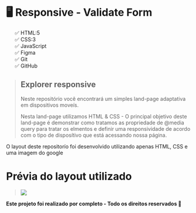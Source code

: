 <h1> 🖥️ Responsive - Validate Form</h1>
<ul style="list-style: none;">
  <li>✅ HTML:5</li>
  <li>✅ CSS:3</li>
  <li>✅ JavaScript</li>
  <li>✅ Figma</li>
  <li>✅ Git</li>
  <li>✅ GitHub</li>
</ul>
<blockquote>
  <div>
    <h2> Explorer responsive </h2>
    <p>Neste repositório você encontrará um simples land-page adaptativa em dispositivos moveís.</p>
    <p>Nesta land-page utilizamos HTML & CSS - O principal objetivo deste land-page é demonstrar como tratamos as propriedade de @media query para tratar os elmentos e definir uma responsividade de acordo com o tipo de disposítivo que está acessando nossa página.</p>
  </div>
</blockquote>
<div>
  <p>O layout deste repositorío foi desenvolvido utilizando apenas HTML, CSS e uma imagem do google</p>
</div>
<h1> Prévia do layout utilizado </h1>
<blockquote>
  <img src="https://i.imgur.com/FbqQciR.png">
</blockquote>
<div>
  <strong>Este projeto foi realizado por completo - Todo os direitos reservados 🚀</strong>
</div>
